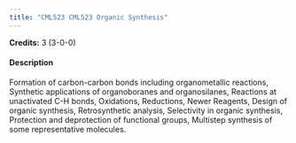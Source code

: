 ```yaml
---
title: "CML523 CML523 Organic Synthesis"
---
```

**Credits:** 3 (3-0-0)

#### Description
Formation of carbon-carbon bonds including organometallic reactions, Synthetic applications of organoboranes and organosilanes, Reactions at unactivated C-H bonds, Oxidations, Reductions, Newer Reagents, Design of organic synthesis, Retrosynthetic analysis, Selectivity in organic synthesis, Protection and deprotection of functional groups, Multistep synthesis of some representative molecules.